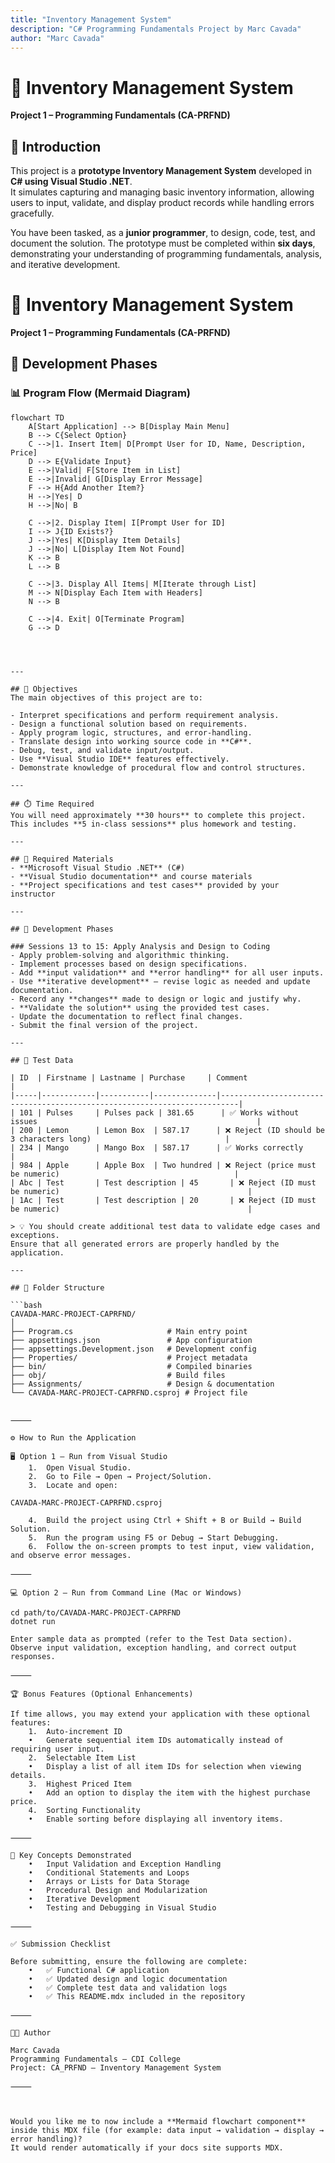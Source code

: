 ```yaml
---
title: "Inventory Management System"
description: "C# Programming Fundamentals Project by Marc Cavada"
author: "Marc Cavada"
---
```


# 🧩 Inventory Management System  
**Project 1 – Programming Fundamentals (CA-PRFND)**  

## 📘 Introduction  
This project is a **prototype Inventory Management System** developed in **C# using Visual Studio .NET**.  
It simulates capturing and managing basic inventory information, allowing users to input, validate, and display product records while handling errors gracefully.  

You have been tasked, as a **junior programmer**, to design, code, test, and document the solution. The prototype must be completed within **six days**, demonstrating your understanding of programming fundamentals, analysis, and iterative development.  

# 🧩 Inventory Management System  
**Project 1 – Programming Fundamentals (CA-PRFND)**  

## 🧠 Development Phases  

### 📊 Program Flow (Mermaid Diagram)

```mermaid
flowchart TD
    A[Start Application] --> B[Display Main Menu]
    B --> C{Select Option}
    C -->|1. Insert Item| D[Prompt User for ID, Name, Description, Price]
    D --> E{Validate Input}
    E -->|Valid| F[Store Item in List]
    E -->|Invalid| G[Display Error Message]
    F --> H{Add Another Item?}
    H -->|Yes| D
    H -->|No| B

    C -->|2. Display Item| I[Prompt User for ID]
    I --> J{ID Exists?}
    J -->|Yes| K[Display Item Details]
    J -->|No| L[Display Item Not Found]
    K --> B
    L --> B

    C -->|3. Display All Items| M[Iterate through List]
    M --> N[Display Each Item with Headers]
    N --> B

    C -->|4. Exit| O[Terminate Program]
    G --> D




---

## 🎯 Objectives  
The main objectives of this project are to:  

- Interpret specifications and perform requirement analysis.  
- Design a functional solution based on requirements.  
- Apply program logic, structures, and error-handling.  
- Translate design into working source code in **C#**.  
- Debug, test, and validate input/output.  
- Use **Visual Studio IDE** features effectively.  
- Demonstrate knowledge of procedural flow and control structures.  

---

## ⏱️ Time Required  
You will need approximately **30 hours** to complete this project.  
This includes **5 in-class sessions** plus homework and testing.  

---

## 🧰 Required Materials  
- **Microsoft Visual Studio .NET** (C#)  
- **Visual Studio documentation** and course materials  
- **Project specifications and test cases** provided by your instructor  

---

## 🧠 Development Phases  

### Sessions 13 to 15: Apply Analysis and Design to Coding  
- Apply problem-solving and algorithmic thinking.  
- Implement processes based on design specifications.  
- Add **input validation** and **error handling** for all user inputs.  
- Use **iterative development** — revise logic as needed and update documentation.  
- Record any **changes** made to design or logic and justify why.  
- **Validate the solution** using the provided test cases.  
- Update the documentation to reflect final changes.  
- Submit the final version of the project.  

---

## 🧪 Test Data  

| ID  | Firstname | Lastname | Purchase     | Comment                                                                 |
|-----|------------|-----------|--------------|--------------------------------------------------------------------------|
| 101 | Pulses     | Pulses pack | 381.65      | ✅ Works without issues                                                 |
| 200 | Lemon      | Lemon Box  | 587.17      | ❌ Reject (ID should be 3 characters long)                              |
| 234 | Mango      | Mango Box  | 587.17      | ✅ Works correctly                                                      |
| 984 | Apple      | Apple Box  | Two hundred | ❌ Reject (price must be numeric)                                       |
| Abc | Test       | Test description | 45       | ❌ Reject (ID must be numeric)                                          |
| 1Ac | Test       | Test description | 20       | ❌ Reject (ID must be numeric)                                          |

> 💡 You should create additional test data to validate edge cases and exceptions.  
Ensure that all generated errors are properly handled by the application.  

---

## 🧱 Folder Structure  

```bash
CAVADA-MARC-PROJECT-CAPRFND/
│
├── Program.cs                     # Main entry point
├── appsettings.json               # App configuration
├── appsettings.Development.json   # Development config
├── Properties/                    # Project metadata
├── bin/                           # Compiled binaries
├── obj/                           # Build files
├── Assignments/                   # Design & documentation
└── CAVADA-MARC-PROJECT-CAPRFND.csproj # Project file


⸻

⚙️ How to Run the Application

🖥️ Option 1 – Run from Visual Studio
	1.	Open Visual Studio.
	2.	Go to File → Open → Project/Solution.
	3.	Locate and open:

CAVADA-MARC-PROJECT-CAPRFND.csproj

	4.	Build the project using Ctrl + Shift + B or Build → Build Solution.
	5.	Run the program using F5 or Debug → Start Debugging.
	6.	Follow the on-screen prompts to test input, view validation, and observe error messages.

⸻

💻 Option 2 – Run from Command Line (Mac or Windows)

cd path/to/CAVADA-MARC-PROJECT-CAPRFND
dotnet run

Enter sample data as prompted (refer to the Test Data section).
Observe input validation, exception handling, and correct output responses.

⸻

🏆 Bonus Features (Optional Enhancements)

If time allows, you may extend your application with these optional features:
	1.	Auto-increment ID
	•	Generate sequential item IDs automatically instead of requiring user input.
	2.	Selectable Item List
	•	Display a list of all item IDs for selection when viewing details.
	3.	Highest Priced Item
	•	Add an option to display the item with the highest purchase price.
	4.	Sorting Functionality
	•	Enable sorting before displaying all inventory items.

⸻

🧩 Key Concepts Demonstrated
	•	Input Validation and Exception Handling
	•	Conditional Statements and Loops
	•	Arrays or Lists for Data Storage
	•	Procedural Design and Modularization
	•	Iterative Development
	•	Testing and Debugging in Visual Studio

⸻

✅ Submission Checklist

Before submitting, ensure the following are complete:
	•	✅ Functional C# application
	•	✅ Updated design and logic documentation
	•	✅ Complete test data and validation logs
	•	✅ This README.mdx included in the repository

⸻

👨‍💻 Author

Marc Cavada
Programming Fundamentals – CDI College
Project: CA_PRFND – Inventory Management System

⸻



Would you like me to now include a **Mermaid flowchart component** inside this MDX file (for example: data input → validation → display → error handling)?  
It would render automatically if your docs site supports MDX.
